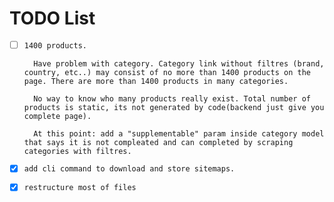 # TODO List
- [ ] `1400 products.`

        Have problem with category. Category link without filtres (brand, country, etc..) may consist of no more than 1400 products on the page. There are more than 1400 products in many categories.

        No way to know who many products really exist. Total number of products is static, its not generated by code(backend just give you complete page).

        At this point: add a "supplementable" param inside category model that says it is not compleated and can completed by scraping categories with filtres. 
- [x] `add cli command to download and store sitemaps.`
- [x] `restructure most of files`